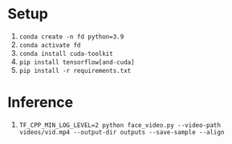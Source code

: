 # Setup

1. `conda create -n fd python=3.9`
2. `conda activate fd`
3. `conda install cuda-toolkit`
4. `pip install tensorflow[and-cuda]`
5. `pip install -r requirements.txt`

# Inference

1. `TF_CPP_MIN_LOG_LEVEL=2 python face_video.py --video-path videos/vid.mp4 --output-dir outputs --save-sample --align`

